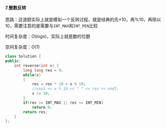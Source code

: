 #### 7.整数反转

思路：这道题实际上就是模拟一个反转过程，就是经典的先$*10$，再$\%10$，再除以$10$，需要注意的是需要与`INT_MAX`和`INT_MIN`比较

时间复杂度：$O(logx)$，实际上就是数的位数

空间复杂度：$O(1)$

```cpp
class Solution {
public:
    int reverse(int x) {
        long long res = 0;
        while(x)
        {
            res = res * 10 + x % 10;
            //cout << x % 10 << " " << res << endl;
            x /= 10;
        }
        if(res >= INT_MAX || res <= INT_MIN)
            return 0;
        return res;
    }
};
```

